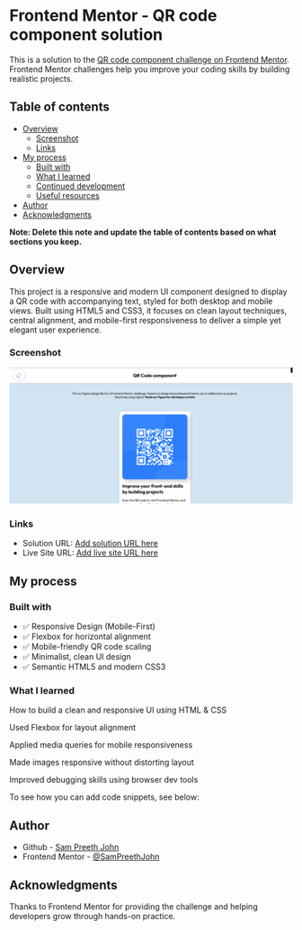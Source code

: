# Frontend Mentor - QR code component solution

This is a solution to the [QR code component challenge on Frontend Mentor](https://www.frontendmentor.io/challenges/qr-code-component-iux_sIO_H). Frontend Mentor challenges help you improve your coding skills by building realistic projects. 

## Table of contents

- [Overview](#overview)
  - [Screenshot](#screenshot)
  - [Links](#links)
- [My process](#my-process)
  - [Built with](#built-with)
  - [What I learned](#what-i-learned)
  - [Continued development](#continued-development)
  - [Useful resources](#useful-resources)
- [Author](#author)
- [Acknowledgments](#acknowledgments)

**Note: Delete this note and update the table of contents based on what sections you keep.**

## Overview
This project is a responsive and modern UI component designed to display a QR code with accompanying text, styled for both desktop and mobile views. Built using HTML5 and CSS3, it focuses on clean layout techniques, central alignment, and mobile-first responsiveness to deliver a simple yet elegant user experience.

### Screenshot

![](./images/front-end%20mentor.png)


### Links

- Solution URL: [Add solution URL here](https://your-solution-url.com)
- Live Site URL: [Add live site URL here](https://your-live-site-url.com)

## My process

### Built with

- ✅ Responsive Design (Mobile-First)
- ✅ Flexbox for horizontal alignment
- ✅ Mobile-friendly QR code scaling
- ✅ Minimalist, clean UI design
- ✅ Semantic HTML5 and modern CSS3

### What I learned

How to build a clean and responsive UI using HTML & CSS

Used Flexbox for layout alignment

Applied media queries for mobile responsiveness

Made images responsive without distorting layout

Improved debugging skills using browser dev tools

To see how you can add code snippets, see below:


## Author

- Github - [Sam Preeth John](https://github.com/SamPreethJohn)
- Frontend Mentor - [@SamPreethJohn](https://www.frontendmentor.io/profile/SamPreethJohn)


## Acknowledgments

Thanks to Frontend Mentor for providing the challenge and helping developers grow through hands-on practice.
